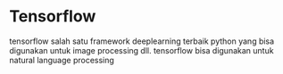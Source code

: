 # Tensorflow
tensorflow salah satu framework deeplearning terbaik python yang bisa digunakan untuk image processing dll.
tensorflow bisa digunakan untuk natural language processing
